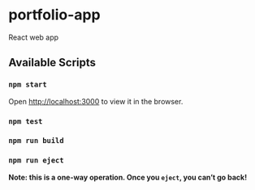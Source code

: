 # portfolio-app
React web app 

## Available Scripts
### `npm start`
Open [http://localhost:3000](http://localhost:3000) to view it in the browser.
### `npm test`

### `npm run build`

### `npm run eject`

**Note: this is a one-way operation. Once you `eject`, you can’t go back!**

